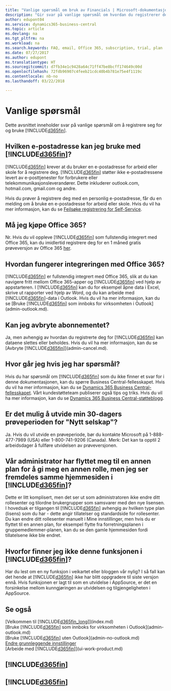 ```yaml
---
title: "Vanlige spørsmål om bruk av Financials | Microsoft-dokumentasjon"
description: "Gir svar på vanlige spørsmål om hvordan du registrerer deg for Financials, og hva du gjør for å komme i gang."
author: edupont04
ms.service: dynamics365-business-central
ms.topic: article
ms.devlang: na
ms.tgt_pltfrm: na
ms.workload: na
ms.search.keywords: FAQ, email, Office 365, subscription, trial, plan
ms.date: 07/27/2017
ms.author: edupont
ms.translationtype: HT
ms.sourcegitcommit: d7fb34e1c9428a64c71ff47be8bcff174649c00d
ms.openlocfilehash: 72fdb96907c4feeb21cdc40b4b781e75e4f1119c
ms.contentlocale: nb-no
ms.lasthandoff: 03/22/2018

---
```

# <a name="frequently-asked-questions"></a>Vanlige spørsmål
Dette avsnittet inneholder svar på vanlige spørsmål om å registrere seg for og bruke [!INCLUDE[d365fin](includes/d365fin_md.md)].  

## <a name="what-email-address-can-i-use-with-included365finincludesd365finmdmd"></a>Hvilken e-postadresse kan jeg bruke med [!INCLUDE[d365fin](includes/d365fin_md.md)]?
[!INCLUDE[d365fin](includes/d365fin_md.md)] krever at du bruker en e-postadresse for arbeid eller skole for å registrere deg. [!INCLUDE[d365fin](includes/d365fin_md.md)] støtter ikke e-postadressene levert av e-posttjenester for forbrukere eller telekommunikasjonsleverandører. Dette inkluderer outlook.com, hotmail.com, gmail.com og andre.  

Hvis du prøver å registrere deg med en personlig e-postadresse, får du en melding om å bruke en e-postadresse for arbeid eller skole. Hvis du vil ha mer informasjon, kan du se [Feilsøke registrering for Self-Service](ui-troubleshoot-self-signup.md).  

## <a name="do-i-have-to-buy-office-365"></a>Må jeg kjøpe Office 365?
Nr. Hvis du vil oppleve [!INCLUDE[d365fin](includes/d365fin_md.md)] som fullstendig integrert med Office 365, kan du imidlertid registrere deg for en 1 måned gratis prøveversjon av Office 365 [her](https://products.office.com/try).  

## <a name="what-is-the-integration-with-office-365-about"></a>Hvordan fungerer integreringen med Office 365?
[!INCLUDE[d365fin](includes/d365fin_md.md)] er fullstendig integrert med Office 365, slik at du kan navigere fritt mellom Office 365-apper og [!INCLUDE[d365fin](includes/d365fin_md.md)] ved hjelp av appstarteren. I [!INCLUDE[d365fin](includes/d365fin_md.md)] kan du for eksempel åpne data i Excel, skrive ut rapporter ved hjelp av Word, og du kan arbeide med [!INCLUDE[d365fin](includes/d365fin_md.md)]-data i Outlook. Hvis du vil ha mer informasjon, kan du se [Bruke [!INCLUDE[d365fin](includes/d365fin_md.md)] som innboks for virksomheten i Outlook](admin-outlook.md).  

## <a name="can-i-cancel-my-subscription"></a>Kan jeg avbryte abonnementet?
Ja, men avhengig av hvordan du registrerte deg for [!INCLUDE[d365fin](includes/d365fin_md.md)] kan dataene slettes eller beholdes. Hvis du vil ha mer informasjon, kan du se [Avbryte [!INCLUDE[d365fin](includes/d365fin_md.md)]](admin-cancel.md).  

## <a name="where-do-i-go-if-i-have-questions"></a>Hvor går jeg hvis jeg har spørsmål?
Hvis du har spørsmål om [!INCLUDE[d365fin](includes/d365fin_md.md)] som du ikke finner et svar for i denne dokumentasjonen, kan du spørre Business Central-fellesskapet. Hvis du vil ha mer informasjon, kan du se [Dynamics 365 Business Central-fellesskapet](https://community.dynamics.com/business). Vårt kundestøtteteam publiserer også tips og triks. Hvis du vil ha mer informasjon, kan du se [Dynamics 365 Business Central-støtteblogg](https://blogs.msdn.microsoft.com/dyn365finsupport).  

## <a name="is-it-possible-to-extend-my-30-day-new-company-trial-period"></a>Er det mulig å utvide min 30-dagers prøveperioden for "Nytt selskap"?
Ja. Hvis du vil utvide en prøveperiode, bør du kontakte Microsoft på 1-888-477-7989 (USA) eller 1-800-741-9206 (Canada). Merk: Det kan ta opptil 2 arbeidsdager å fullføre utvidelsen av prøveversjonen.  

## <a name="our-administrator-has-moved-me-to-another-plan-to-give-me-another-role-but-i-still-see-the-same-home-page-in-included365finincludesd365finmdmd"></a>Vår administrator har flyttet meg til en annen plan for å gi meg en annen rolle, men jeg ser fremdeles samme hjemmesiden i [!INCLUDE[d365fin](includes/d365fin_md.md)]?
Dette er litt komplisert, men det ser ut som administratoren ikke endre ditt rollesenter og tilordne brukergrupper som samsvarer med den nye lisensen. I hovedsak er tilgangen til [!INCLUDE[d365fin](includes/d365fin_md.md)] avhengig av hvilken type plan (lisens) som du har - dette angir tillatelser og standardside for rollesenter. Du kan endre ditt rollesenter manuelt i Mine innstillinger, men hvis du er flyttet til en annen plan, for eksempel flytte fra forretningsplanen i gruppemedlemmer-planen, kan du se den gamle hjemmesiden fordi tillatelsene ikke ble endret.  

## <a name="why-cant-i-find-that-capability-in-my-included365finincludesd365finmdmd"></a>Hvorfor finner jeg ikke denne funksjonen i [!INCLUDE[d365fin](includes/d365fin_md.md)]?
Har du lest om en ny funksjon i veikartet eller bloggen vår nylig? I så fall kan det hende at [!INCLUDE[d365fin](includes/d365fin_md.md)] ikke har blitt oppgradere til siste versjon ennå. Hvis funksjonen er lagt til som en utvidelse i AppSource, er det en forsinkelse mellom kunngjøringen av utvidelsen og tilgjengeligheten i AppSource.

## <a name="see-also"></a>Se også
[Velkommen til [!INCLUDE[d365fin_long](includes/d365fin_long_md.md)]](index.md)  
[Bruke [!INCLUDE[d365fin](includes/d365fin_md.md)] som innboks for virksomheten i Outlook](admin-outlook.md)  
[Bruke [!INCLUDE[d365fin](includes/d365fin_md.md)] uten Outlook](admin-no-outlook.md)  
[Endre grunnleggende innstillinger](ui-change-basic-settings.md)  
[Arbeide med [!INCLUDE[d365fin](includes/d365fin_md.md)]](ui-work-product.md)  

## [!INCLUDE[d365fin](includes/free_trial_md.md)]  
## [!INCLUDE[d365fin](includes/training_link_md.md)]

